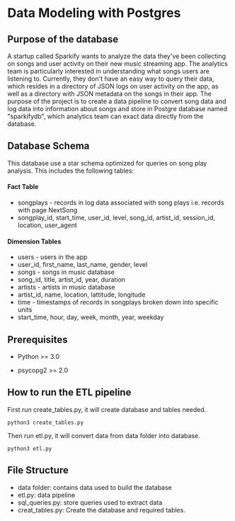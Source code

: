 # Data Modeling with Postgres

## Purpose of the database

A startup called Sparkify wants to analyze the data they've been collecting on songs and user activity on their new music streaming app. The analytics team is particularly interested in understanding what songs users are listening to. Currently, they don't have an easy way to query their data, which resides in a directory of JSON logs on user activity on the app, as well as a directory with JSON metadata on the songs in their app. 
The purpose of the project is to create a data pipeline to convert song data and log data into information about songs and store in Postgre database named "sparkifydb", which analytics team can exact data directly from the database.

## Database Schema

This database use a star schema optimized for queries on song play analysis. This includes the following tables:

#### Fact Table
* songplays - records in log data associated with song plays i.e. records with page NextSong
* songplay_id, start_time, user_id, level, song_id, artist_id, session_id, location, user_agent

#### Dimension Tables
* users - users in the app
* user_id, first_name, last_name, gender, level
* songs - songs in music database
* song_id, title, artist_id, year, duration
* artists - artists in music database
* artist_id, name, location, lattitude, longitude
* time - timestamps of records in songplays broken down into specific units
* start_time, hour, day, week, month, year, weekday

## Prerequisites

* Python >= 3.0

* psycopg2 >= 2.0

## How to run the ETL pipeline

First run create_tables.py, it will create database and tables needed. 

```
python3 create_tables.py
```

Then run etl.py, it will convert data from data folder into database.

```
python3 etl.py
```

## File Structure

* data folder: contains data used to build the database
* etl.py: data pipeline
* sql_queries.py: store queries used to extract data
* creat_tables.py: Create the database and required tables.